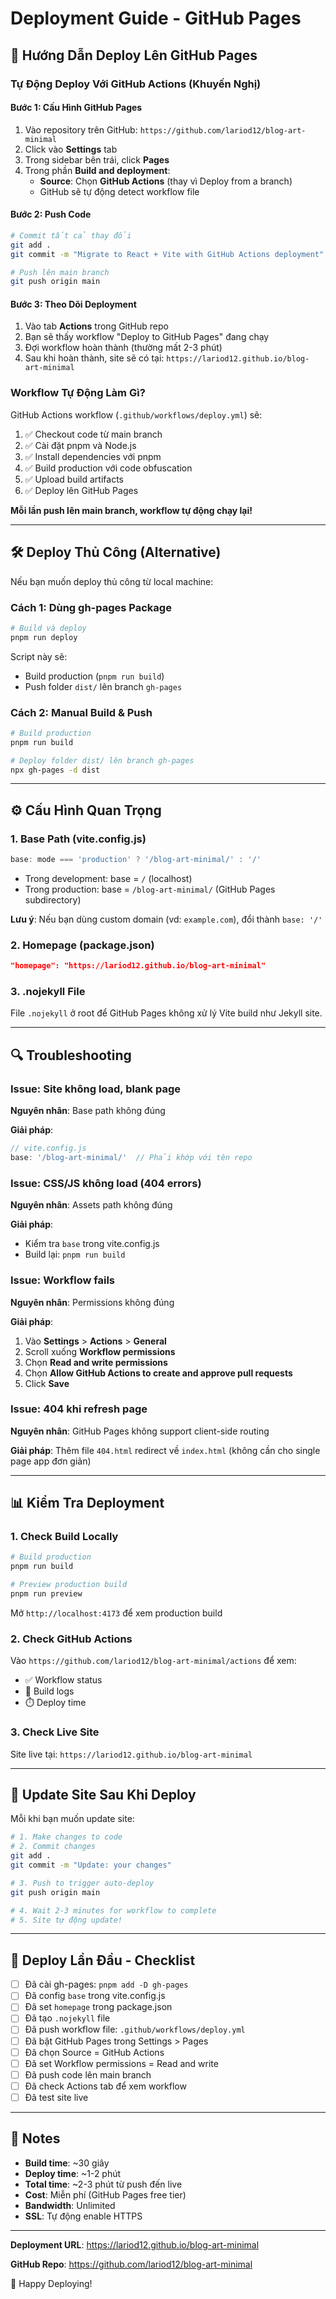 # Deployment Guide - GitHub Pages

## 🚀 Hướng Dẫn Deploy Lên GitHub Pages

### Tự Động Deploy Với GitHub Actions (Khuyến Nghị)

#### Bước 1: Cấu Hình GitHub Pages

1. Vào repository trên GitHub: `https://github.com/lariod12/blog-art-minimal`
2. Click vào **Settings** tab
3. Trong sidebar bên trái, click **Pages**
4. Trong phần **Build and deployment**:
   - **Source**: Chọn **GitHub Actions** (thay vì Deploy from a branch)
   - GitHub sẽ tự động detect workflow file

#### Bước 2: Push Code

```bash
# Commit tất cả thay đổi
git add .
git commit -m "Migrate to React + Vite with GitHub Actions deployment"

# Push lên main branch
git push origin main
```

#### Bước 3: Theo Dõi Deployment

1. Vào tab **Actions** trong GitHub repo
2. Bạn sẽ thấy workflow "Deploy to GitHub Pages" đang chạy
3. Đợi workflow hoàn thành (thường mất 2-3 phút)
4. Sau khi hoàn thành, site sẽ có tại: `https://lariod12.github.io/blog-art-minimal`

### Workflow Tự Động Làm Gì?

GitHub Actions workflow (`.github/workflows/deploy.yml`) sẽ:

1. ✅ Checkout code từ main branch
2. ✅ Cài đặt pnpm và Node.js
3. ✅ Install dependencies với pnpm
4. ✅ Build production với code obfuscation
5. ✅ Upload build artifacts
6. ✅ Deploy lên GitHub Pages

**Mỗi lần push lên main branch, workflow tự động chạy lại!**

---

## 🛠️ Deploy Thủ Công (Alternative)

Nếu bạn muốn deploy thủ công từ local machine:

### Cách 1: Dùng gh-pages Package

```bash
# Build và deploy
pnpm run deploy
```

Script này sẽ:
- Build production (`pnpm run build`)
- Push folder `dist/` lên branch `gh-pages`

### Cách 2: Manual Build & Push

```bash
# Build production
pnpm run build

# Deploy folder dist/ lên branch gh-pages
npx gh-pages -d dist
```

---

## ⚙️ Cấu Hình Quan Trọng

### 1. Base Path (vite.config.js)

```js
base: mode === 'production' ? '/blog-art-minimal/' : '/'
```

- Trong development: base = `/` (localhost)
- Trong production: base = `/blog-art-minimal/` (GitHub Pages subdirectory)

**Lưu ý**: Nếu bạn dùng custom domain (vd: `example.com`), đổi thành `base: '/'`

### 2. Homepage (package.json)

```json
"homepage": "https://lariod12.github.io/blog-art-minimal"
```

### 3. .nojekyll File

File `.nojekyll` ở root để GitHub Pages không xử lý Vite build như Jekyll site.

---

## 🔍 Troubleshooting

### Issue: Site không load, blank page

**Nguyên nhân**: Base path không đúng

**Giải pháp**:
```js
// vite.config.js
base: '/blog-art-minimal/'  // Phải khớp với tên repo
```

### Issue: CSS/JS không load (404 errors)

**Nguyên nhân**: Assets path không đúng

**Giải pháp**:
- Kiểm tra `base` trong vite.config.js
- Build lại: `pnpm run build`

### Issue: Workflow fails

**Nguyên nhân**: Permissions không đúng

**Giải pháp**:
1. Vào **Settings** > **Actions** > **General**
2. Scroll xuống **Workflow permissions**
3. Chọn **Read and write permissions**
4. Chọn **Allow GitHub Actions to create and approve pull requests**
5. Click **Save**

### Issue: 404 khi refresh page

**Nguyên nhân**: GitHub Pages không support client-side routing

**Giải pháp**: Thêm file `404.html` redirect về `index.html` (không cần cho single page app đơn giản)

---

## 📊 Kiểm Tra Deployment

### 1. Check Build Locally

```bash
# Build production
pnpm run build

# Preview production build
pnpm run preview
```

Mở `http://localhost:4173` để xem production build

### 2. Check GitHub Actions

Vào `https://github.com/lariod12/blog-art-minimal/actions` để xem:
- ✅ Workflow status
- 📝 Build logs
- ⏱️ Deploy time

### 3. Check Live Site

Site live tại: `https://lariod12.github.io/blog-art-minimal`

---

## 🔄 Update Site Sau Khi Deploy

Mỗi khi bạn muốn update site:

```bash
# 1. Make changes to code
# 2. Commit changes
git add .
git commit -m "Update: your changes"

# 3. Push to trigger auto-deploy
git push origin main

# 4. Wait 2-3 minutes for workflow to complete
# 5. Site tự động update!
```

---

## 🚀 Deploy Lần Đầu - Checklist

- [ ] Đã cài gh-pages: `pnpm add -D gh-pages`
- [ ] Đã config `base` trong vite.config.js
- [ ] Đã set `homepage` trong package.json
- [ ] Đã tạo `.nojekyll` file
- [ ] Đã push workflow file: `.github/workflows/deploy.yml`
- [ ] Đã bật GitHub Pages trong Settings > Pages
- [ ] Đã chọn Source = GitHub Actions
- [ ] Đã set Workflow permissions = Read and write
- [ ] Đã push code lên main branch
- [ ] Đã check Actions tab để xem workflow
- [ ] Đã test site live

---

## 📝 Notes

- **Build time**: ~30 giây
- **Deploy time**: ~1-2 phút
- **Total time**: ~2-3 phút từ push đến live
- **Cost**: Miễn phí (GitHub Pages free tier)
- **Bandwidth**: Unlimited
- **SSL**: Tự động enable HTTPS

---

**Deployment URL**: https://lariod12.github.io/blog-art-minimal

**GitHub Repo**: https://github.com/lariod12/blog-art-minimal

🎉 Happy Deploying!

